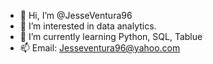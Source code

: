 - 👋 Hi, I’m @JesseVentura96
- 👀 I’m interested in data analytics.
- 🌱 I’m currently learning Python, SQL, Tablue
- 📫 Email: Jesseventura96@yahoo.com

<!---
JesseVentura96/JesseVentura96 is a ✨ special ✨ repository because its `README.md` (this file) appears on your GitHub profile.
You can click the Preview link to take a look at your changes.
--->
